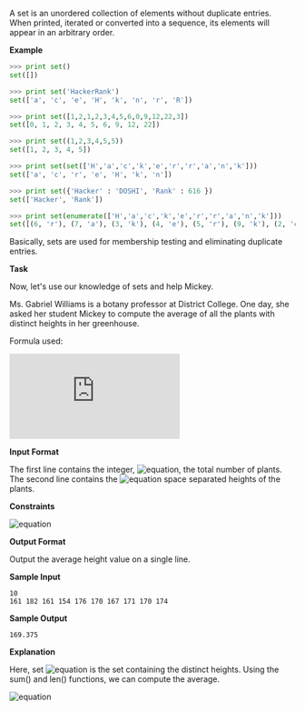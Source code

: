 A set is an unordered collection of elements without duplicate entries.<br> 
When printed, iterated or converted into a sequence, its elements will appear in an arbitrary order.

__Example__
```python
>>> print set()
set([])

>>> print set('HackerRank')
set(['a', 'c', 'e', 'H', 'k', 'n', 'r', 'R'])

>>> print set([1,2,1,2,3,4,5,6,0,9,12,22,3])
set([0, 1, 2, 3, 4, 5, 6, 9, 12, 22])

>>> print set((1,2,3,4,5,5))
set([1, 2, 3, 4, 5])

>>> print set(set(['H','a','c','k','e','r','r','a','n','k']))
set(['a', 'c', 'r', 'e', 'H', 'k', 'n'])

>>> print set({'Hacker' : 'DOSHI', 'Rank' : 616 })
set(['Hacker', 'Rank'])

>>> print set(enumerate(['H','a','c','k','e','r','r','a','n','k']))
set([(6, 'r'), (7, 'a'), (3, 'k'), (4, 'e'), (5, 'r'), (9, 'k'), (2, 'c'), (0, 'H'), (1, 'a'), (8, 'n')])

```
Basically, sets are used for membership testing and eliminating duplicate entries. 

__Task__

Now, let's use our knowledge of sets and help Mickey.

Ms. Gabriel Williams is a botany professor at District College. One day, she asked her student Mickey to compute the average of all the plants with distinct heights in her greenhouse.

Formula used:

![equation](https://latex.codecogs.com/svg.latex?%5Cinline%20Average%20%3D%5Cfrac%7BSum%5C%20of%5C%20Distinct%5C%20Heights%7D%7BTotal%5C%20Number%5C%20of%5C%20Distinct%5C%20Heights%7D)

__Input Format__

The first line contains the integer, ![equation](http://latex.codecogs.com/svg.latex?\inline&space;N), the total number of plants.
The second line contains the ![equation](http://latex.codecogs.com/svg.latex?\inline&space;N) space separated heights of the plants.

__Constraints__

![equation](https://latex.codecogs.com/svg.latex?\inline&space;0&space;<&space;N&space;\leq&space;100)

__Output Format__

Output the average height value on a single line.

__Sample Input__
```commandline
10
161 182 161 154 176 170 167 171 170 174
```
__Sample Output__
```commandline
169.375
```
__Explanation__

Here, set ![equation](https://latex.codecogs.com/svg.latex?\inline&space;([154,&space;161,&space;167,&space;170,&space;171,&space;174,&space;176,&space;182])) is the set containing the distinct heights. Using the sum() and len() functions, we can compute the average.

![equation](https://latex.codecogs.com/svg.latex?\inline&space;Average&space;=&space;\frac{1355}{8}&space;=&space;169.375)
